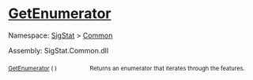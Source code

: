 # [GetEnumerator](./Signature-100663446.md)

Namespace: [SigStat]() > [Common](./../README.md)

Assembly: SigStat.Common.dll

<sub>[GetEnumerator](./Signature-100663446.md) (  )</sub>&nbsp; &nbsp; &nbsp; &nbsp; &nbsp; &nbsp; &nbsp; &nbsp; &nbsp;<sub>Returns an enumerator that iterates through the features.</sub>
